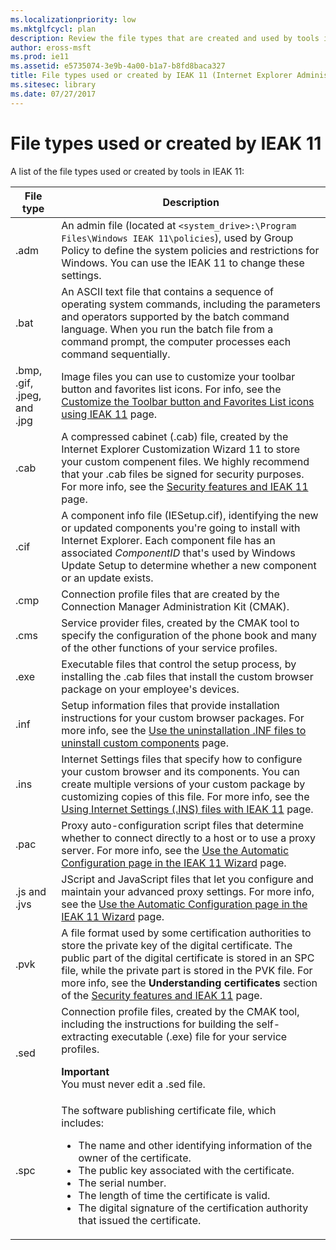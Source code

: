 ```yaml
---
ms.localizationpriority: low
ms.mktglfcycl: plan
description: Review the file types that are created and used by tools in the Internet Explorer Administration Kit 11 (IEAK 11).
author: eross-msft
ms.prod: ie11
ms.assetid: e5735074-3e9b-4a00-b1a7-b8fd8baca327
title: File types used or created by IEAK 11 (Internet Explorer Administration Kit 11 for IT Pros)
ms.sitesec: library
ms.date: 07/27/2017
---
```



# File types used or created by IEAK 11
A list of the file types used or created by tools in IEAK 11:

|File type |Description              |
|----------|-------------------------|
|.adm | An admin file (located at `<system_drive>:\Program Files\Windows IEAK 11\policies`), used by Group Policy to define the system policies and restrictions for Windows. You can use the IEAK 11 to change these settings. |
|.bat |An ASCII text file that contains a sequence of operating system commands, including the parameters and operators supported by the batch command language. When you run the batch file from a command prompt, the computer processes each command sequentially. |
|.bmp, .gif, .jpeg, and .jpg |Image files you can use to customize your toolbar button and favorites list icons. For info, see the [Customize the Toolbar button and Favorites List icons using IEAK 11](guidelines-toolbar-and-favorites-list-ieak11.md) page. |
|.cab |A compressed cabinet (.cab) file, created by the Internet Explorer Customization Wizard 11 to store your custom compenent files. We highly recommend that your .cab files be signed for security purposes. For more info, see the [Security features and IEAK 11](security-and-ieak11.md) page. |
|.cif |A component info file (IESetup.cif), identifying the new or updated components you're going to install with Internet Explorer. Each component file has an associated *ComponentID* that's used by Windows Update Setup to determine whether a new component or an update exists. |
|.cmp |Connection profile files that are created by the Connection Manager Administration Kit (CMAK). |
|.cms |Service provider files, created by the CMAK tool to specify the configuration of the phone book and many of the other functions of your service profiles. |
|.exe |Executable files that control the setup process, by installing the .cab files that install the custom browser package on your employee's devices. |
|.inf |Setup information files that provide installation instructions for your custom browser packages. For more info, see the [Use the uninstallation .INF files to uninstall custom components](create-uninstall-inf-files-for-custom-components.md) page. |
|.ins |Internet Settings files that specify how to configure your custom browser and its components. You can create multiple versions of your custom package by customizing copies of this file. For more info, see the [Using Internet Settings (.INS) files with IEAK 11](using-internet-settings-ins-files.md) page. |
|.pac |Proxy auto-configuration script files that determine whether to connect directly to a host or to use a proxy server. For more info, see the [Use the Automatic Configuration page in the IEAK 11 Wizard](auto-config-ieak11-wizard.md) page. |
|.js and .jvs |JScript and JavaScript files that let you configure and maintain your advanced proxy settings. For more info, see the [Use the Automatic Configuration page in the IEAK 11 Wizard](auto-config-ieak11-wizard.md) page. |
|.pvk |A file format used by some certification authorities to store the private key of the digital certificate. The public part of the digital certificate is stored in an SPC file, while the private part is stored in the PVK file. For more info, see the **Understanding certificates** section of the [Security features and IEAK 11](security-and-ieak11.md) page. |
|.sed |Connection profile files, created by the CMAK tool, including the instructions for building the self-extracting executable (.exe) file for your service profiles.<p>**Important**<br>You must never edit a .sed file. |
|.spc |The software publishing certificate file, which includes:<ul><li>The name and other identifying information of the owner of the certificate.</li><li>The public key associated with the certificate.</li><li>The serial number.</li><li>The length of time the certificate is valid.</li><li>The digital signature of the certification authority that issued the certificate.</li></ul> |

